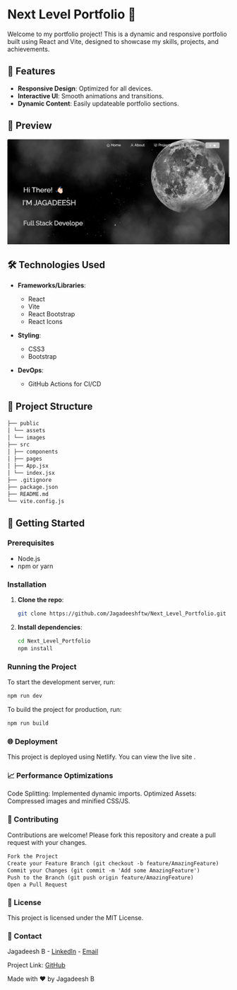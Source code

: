 # Next Level Portfolio 🚀

Welcome to my portfolio project! This is a dynamic and responsive portfolio built using React and Vite, designed to showcase my skills, projects, and achievements.

## 🌟 Features

- **Responsive Design**: Optimized for all devices.
- **Interactive UI**: Smooth animations and transitions.
- **Dynamic Content**: Easily updateable portfolio sections.

## 📸 Preview

![Portfolio Preview](/public/preview.png)

## 🛠️ Technologies Used

- **Frameworks/Libraries**:
  - React
  - Vite
  - React Bootstrap
  - React Icons

- **Styling**:
  - CSS3
  - Bootstrap

- **DevOps**:
  - GitHub Actions for CI/CD

## 📂 Project Structure
```
├── public
│ └── assets
│ └── images
├── src
│ ├── components
│ ├── pages
│ ├── App.jsx
│ └── index.jsx
├── .gitignore
├── package.json
├── README.md
└── vite.config.js
```


## 🚀 Getting Started

### Prerequisites

- Node.js
- npm or yarn

### Installation

1. **Clone the repo**:
    ```sh
    git clone https://github.com/Jagadeeshftw/Next_Level_Portfolio.git
    ```
2. **Install dependencies**:
    ```sh
    cd Next_Level_Portfolio
    npm install
    ```

### Running the Project

To start the development server, run:
```sh
npm run dev
```
To build the project for production, run:
```sh
npm run build
```
### 🌐 Deployment
This project is deployed using Netlify. You can view the live site .

### 📈 Performance Optimizations
Code Splitting: Implemented dynamic imports.
Optimized Assets: Compressed images and minified CSS/JS.

### 🤝 Contributing
Contributions are welcome! Please fork this repository and create a pull request with your changes.
```
Fork the Project
Create your Feature Branch (git checkout -b feature/AmazingFeature)
Commit your Changes (git commit -m 'Add some AmazingFeature')
Push to the Branch (git push origin feature/AmazingFeature)
Open a Pull Request
```

### 📝 License
This project is licensed under the MIT License.

### 📧 Contact
Jagadeesh B - [LinkedIn](https://www.linkedin.com/in/jagadeesh-b-042b38208/) - [Email](mailto:jagadeesh26062002@gmail.com)


Project Link: [GitHub](https://github.com/Jagadeeshftw/Next_Level_Portfolio)

Made with ❤️ by Jagadeesh B
